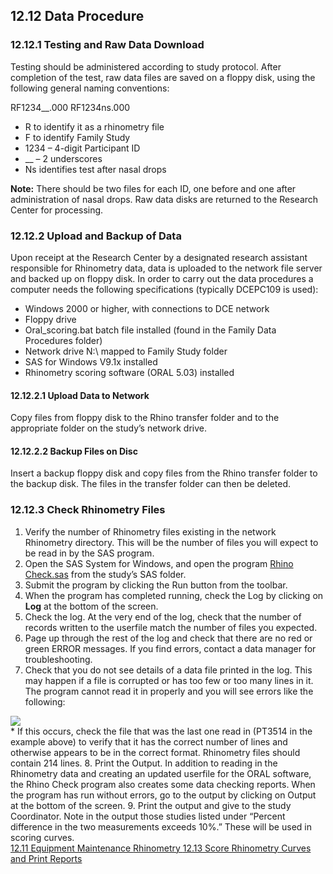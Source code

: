 ## 12.12 Data Procedure

### 12.12.1 Testing and Raw Data Download

Testing should be administered according to study protocol.  After completion of the test, raw data files are saved on a floppy disk, using the following general naming conventions:

RF1234__.000
RF1234ns.000

* R to identify it as a rhinometry file
* F to identify Family Study
* 1234 – 4-digit Participant ID
* __  – 2 underscores
* Ns identifies test after nasal drops

<div class="bs-callout bs-callout-info">
  <p>
    <strong>Note:</strong>
    There should be two files for each ID, one before and one after administration of nasal drops.  Raw data disks are returned to the Research Center for processing.
  </p>
</div>

### 12.12.2 Upload and Backup of Data

Upon receipt at the Research Center by a designated research assistant responsible for Rhinometry data, data is uploaded to the network file server and backed up on floppy disk.  In order to carry out the data procedures a computer needs the following specifications (typically DCEPC109 is used):

* Windows 2000 or higher, with connections to DCE network
* Floppy drive
* Oral_scoring.bat batch file installed (found in the Family Data Procedures folder)
* Network drive N:\ mapped to Family Study folder
* SAS for Windows V9.1x installed
* Rhinometry scoring software (ORAL 5.03) installed

#### 12.12.2.1 Upload Data to Network

Copy files from floppy disk to the Rhino transfer folder and to the appropriate folder on the study’s network drive.

#### 12.12.2.2 Backup Files on Disc

Insert a backup floppy disk and copy files from the Rhino transfer folder to the backup disk. The files in the transfer folder can then be deleted.

### 12.12.3 Check Rhinometry Files

1. Verify the number of Rhinometry files existing in the network Rhinometry directory.  This will be the number of files you will expect to be read in by the SAS program.
2. Open the SAS System for Windows, and open the program <u>Rhino Check.sas</u> from the study’s SAS folder.
3. Submit the program by clicking the Run button from the toolbar.
4. When the program has completed running, check the Log by clicking on **Log** at the bottom of the screen.
5. Check the log. At the very end of the log, check that the number of records written to the userfile match the number of files you expected.
6. Page up through the rest of the log and check that there are no red or green ERROR messages.  If you find errors, contact a data manager for troubleshooting.
7. Check that you do not see details of a data file printed in the log.  This may happen if a file is corrupted or has too few or too many lines in it.  The program cannot read it in properly and you will see errors like the following:
<div class="center">
  <img src=":images_path:/12.12 Data Procedure.png">
</div>
 * If this occurs, check the file that was the last one read in (PT3514 in the example above) to verify that it has the correct number of lines and otherwise appears to be in the correct format.  Rhinometry files should contain 214 lines.
8. Print the Output. In addition to reading in the Rhinometry data and creating an updated userfile for the ORAL software, the Rhino Check program also creates some data checking reports. When the program has run without errors, go to the output by clicking on Output at the bottom of the screen.
9. Print the output and give to the study Coordinator. Note in the output those studies listed under “Percent difference in the two measurements exceeds 10%.”  These will be used in scoring curves.


<div class="center">
<div class="btn-group">
  <a href=":pages_path:/manuals/rhinometry/12-11-equipment-maintenance.md" class="btn btn-default">
    <span class="glyphicon glyphicon-chevron-left"></span>
    12.11 Equipment Maintenance
  </a>

  <a href=":pages_path:/manuals/rhinometry" class="btn btn-default">
    <span class="glyphicon glyphicon-chevron-up"></span>
    Rhinometry
  </a>

  <a href=":pages_path:/manuals/rhinometry/12-13-score-rhino-print-reports.md" class="btn btn-success">
    12.13 Score Rhinometry Curves and Print Reports
    <span class="glyphicon glyphicon-chevron-right"></span>
  </a>
</div>
</div>
